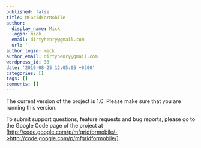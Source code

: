 ```yaml
---
published: false
title: MFGridForMobile
author:
  display_name: Mick
  login: mick
  email: dirtyhenry@gmail.com
  url: ''
author_login: mick
author_email: dirtyhenry@gmail.com
wordpress_id: 33
date: '2010-08-25 12:05:06 +0200'
categories: []
tags: []
comments: []
---
```

The current version of the project is 1.0. Please make sure that you are running this version.

To submit support questions, feature requests and bug reports, please go to the Google Code page of the project at [http://code.google.com/p/mfgridformobile/->http://code.google.com/p/mfgridformobile/].
